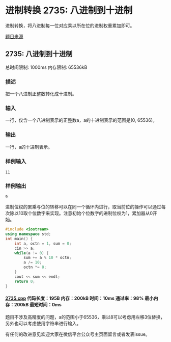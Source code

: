 # 进制转换 2735: 八进制到十进制

进制转换，将八进制每一位对应乘以所在位的进制权重累加即可。

[题目来源](http://bailian.openjudge.cn/practice/2735/)

## 2735: 八进制到十进制

总时间限制: 1000ms    内存限制: 65536kB

### 描述

把一个八进制正整数转化成十进制。

### 输入

一行，仅含一个八进制表示的正整数a，a的十进制表示的范围是(0, 65536)。

### 输出

一行，a的十进制表示。

### 样例输入
```
11
```
### 样例输出
```
9
```
进制位权的累乘与位的转移可以在同一个循环内进行，取当前位的操作可以通过每次除以10取个位数字来实现。注意初始个位数字的进制位权为1，累加器从0开始。
```cpp
#include <iostream>
using namespace std;
int main() {
	int a, octn = 1, sum = 0;
	cin >> a;
	while(a != 0) {
		sum += a % 10 * octn;
		a /= 10;
		octn *= 8;
	}
	cout << sum << endl;
	return 0;
}
```
#### [2735.cpp](https://github.com/Ienu/ExerciseEveryday/blob/master/Code/2700-2799/2735.cpp) 代码长度：195B 内存：200kB 时间：10ms 通过率：98% 最小内存：200kB  最短时间：0ms

题目不涉及高精度的问题，a的范围小于65536，乘以8可以考虑用左移3位替换，另外也可以考虑使用字符串进行输入。

有任何的改进意见欢迎大家在微信平台公众号主页面留言或者发表issue。

